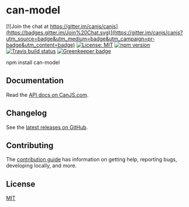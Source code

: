 # can-model

[![Join the chat at https://gitter.im/canjs/canjs](https://badges.gitter.im/Join%20Chat.svg)](https://gitter.im/canjs/canjs?utm_source=badge&utm_medium=badge&utm_campaign=pr-badge&utm_content=badge)
[![License: MIT](https://img.shields.io/badge/License-MIT-blue.svg)](https://github.com/canjs/can-model/blob/master/LICENSE.md)
[![npm version](https://badge.fury.io/js/can-model.svg)](https://www.npmjs.com/package/can-model)
[![Travis build status](https://travis-ci.org/canjs/can-model.svg?branch=master)](https://travis-ci.org/canjs/can-model)
[![Greenkeeper badge](https://badges.greenkeeper.io/canjs/can-model.svg)](https://greenkeeper.io/)

npm install can-model

## Documentation

Read the [API docs on CanJS.com](https://canjs.com/doc/can-model.html).

## Changelog

See the [latest releases on GitHub](https://github.com/canjs/can-model/releases).

## Contributing

The [contribution guide](https://github.com/canjs/can-model/blob/master/CONTRIBUTING.md) has information on getting help, reporting bugs, developing locally, and more.

## License

[MIT](https://github.com/canjs/can-model/blob/master/LICENSE.md)

